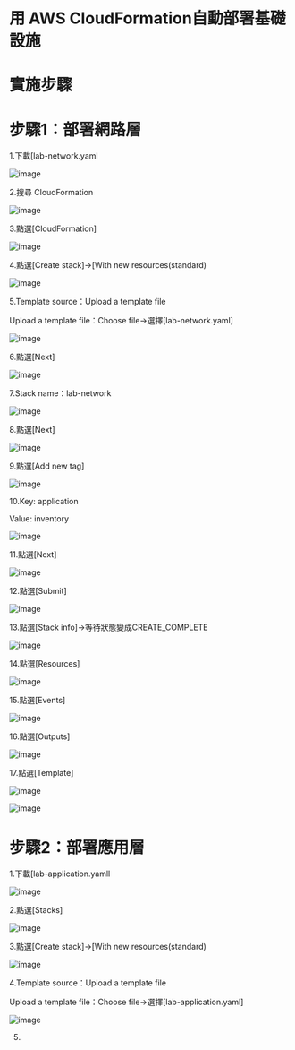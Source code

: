 # 用 AWS CloudFormation自動部署基礎設施

# 實施步驟

# 步驟1：部署網路層


1.下載[lab-network.yaml

![image](https://user-images.githubusercontent.com/103306835/233280375-62bf5d62-de4a-415b-bbc4-0ff0b7f7c06b.png)

2.搜尋 CloudFormation

![image](https://user-images.githubusercontent.com/103306835/233280450-7d123789-24bf-4c5f-86a6-6ac558df7c18.png)

3.點選[CloudFormation]

![image](https://user-images.githubusercontent.com/103306835/233280496-8fcd3905-fc69-400a-9e61-69dc34af771b.png)

4.點選[Create stack]->[With new resources(standard)

![image](https://user-images.githubusercontent.com/103306835/233281934-5a08df56-b391-459b-a6ef-3bfd16b20c04.png)

5.Template source：Upload a template file

Upload a template file：Choose file->選擇[lab-network.yaml]

![image](https://user-images.githubusercontent.com/103306835/233285678-4da2f646-33f4-4f73-b665-e9f475cea171.png)

6.點選[Next]

![image](https://user-images.githubusercontent.com/103306835/233285788-6c29e2a6-0a6e-4457-b8cd-44edf39c759c.png)

7.Stack name：lab-network

![image](https://user-images.githubusercontent.com/103306835/233285956-28474f12-da41-41a4-8041-427aa6de1354.png)

8.點選[Next]

![image](https://user-images.githubusercontent.com/103306835/233286035-1020ef65-92d5-4a4f-bd6c-03571be9beff.png)

9.點選[Add new tag]

![image](https://user-images.githubusercontent.com/103306835/233286236-9acfb860-8137-4353-8f9d-be096bce7014.png)

10.Key: application

Value: inventory

![image](https://user-images.githubusercontent.com/103306835/233286523-784f4434-b0d9-4001-9ad9-bbb6d12729fc.png)

11.點選[Next]

![image](https://user-images.githubusercontent.com/103306835/233286641-32debfc9-62be-44f4-a1f4-efb65293c766.png)

12.點選[Submit]

![image](https://user-images.githubusercontent.com/103306835/233287144-abc75332-0432-4a82-8010-6e25a58de7dc.png)

13.點選[Stack info]->等待狀態變成CREATE_COMPLETE

![image](https://user-images.githubusercontent.com/103306835/233288684-664a4012-2df7-4879-8b3a-ee8aa09a3178.png)

14.點選[Resources]

![image](https://user-images.githubusercontent.com/103306835/233289376-34ee915d-ea93-4fbd-94e8-00bffd6fc282.png)

15.點選[Events]

![image](https://user-images.githubusercontent.com/103306835/233289671-c6420daa-22e9-48d4-9cad-1323e25ed072.png)

16.點選[Outputs]

![image](https://user-images.githubusercontent.com/103306835/233290372-7fa6aaea-107f-4d1b-a2c6-1211ed05024c.png)

17.點選[Template]

![image](https://user-images.githubusercontent.com/103306835/233290864-61346e42-c463-4ef9-9fe4-cfc6761730dc.png)

![image](https://user-images.githubusercontent.com/103306835/233290891-bf383ee6-de99-43ed-8588-758441df314c.png)


# 步驟2：部署應用層


1.下載[lab-application.yamll

![image](https://user-images.githubusercontent.com/103306835/233291320-67eea0fc-7c96-413a-9c2e-d3edbf74a4c6.png)

2.點選[Stacks]

![image](https://user-images.githubusercontent.com/103306835/233291439-ab0a3a94-1902-4241-8268-15231b5fae95.png)

3.點選[Create stack]->[With new resources(standard)

![image](https://user-images.githubusercontent.com/103306835/233291696-43dc938e-7eeb-4f18-8148-0fb9d30b8333.png)

4.Template source：Upload a template file

Upload a template file：Choose file->選擇[lab-application.yaml]

![image](https://user-images.githubusercontent.com/103306835/233291749-758d8297-5dc0-4dd8-bab0-6d1c81599e2b.png)

5.
